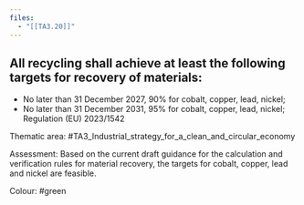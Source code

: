 ```yaml
---
files:
  - "[[TA3.20]]"
---
```

## All recycling shall achieve at least the following targets for recovery of materials:
- No later than 31 December 2027, 90% for cobalt, copper, lead, nickel;
- No later than 31 December 2031, 95% for cobalt, copper, lead, nickel;
Regulation (EU) 2023/1542

Thematic area: #TA3_Industrial_strategy_for_a_clean_and_circular_economy

Assessment: Based on the current draft guidance for the calculation and verification rules for material recovery, the targets for cobalt, copper, lead and nickel are feasible.

Colour: #green